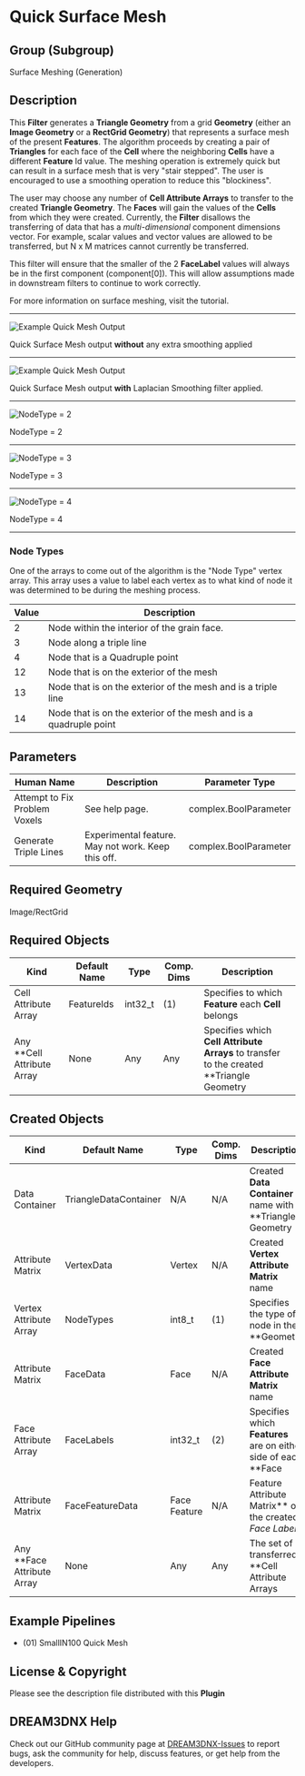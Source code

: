 # Quick Surface Mesh #

## Group (Subgroup) ##

Surface Meshing (Generation)

## Description ##

This **Filter** generates a **Triangle Geometry** from a grid **Geometry** (either an **Image Geometry** or a **RectGrid Geometry**) that represents a surface mesh of the present **Features**. The algorithm proceeds by creating a pair of **Triangles** for each face of the **Cell** where the neighboring **Cells** have a different **Feature** Id value. The meshing operation is extremely quick but can result in a surface mesh that is very "stair stepped". The user is encouraged to use a smoothing operation to reduce this "blockiness".

The user may choose any number of **Cell Attribute Arrays** to transfer to the created **Triangle Geometry**. The **Faces** will gain the values of the **Cells** from which they were created.  Currently, the **Filter** disallows the transferring of data that has a *multi-dimensional* component dimensions vector.  For example, scalar values and vector values are allowed to be transferred, but N x M matrices cannot currently be transferred.

This filter will ensure that the smaller of the 2 **FaceLabel** values will always be in the first component (component[0]). This will allow assumptions made in downstream filters to continue to work correctly.

For more information on surface meshing, visit the tutorial.

---------------

![Example Quick Mesh Output](Images/QuickSurface_Output.png)

Quick Surface Mesh output **without** any extra smoothing applied

---------------

![Example Quick Mesh Output](Images/QuickSurface_Smooth_Output.png)

Quick Surface Mesh output **with** Laplacian Smoothing filter applied.

---------------

![NodeType = 2](Images/QuickMesh_NodeType_2.png)

NodeType = 2

---------------

![NodeType = 3](Images/QuickMesh_NodeType_3.png)

NodeType = 3

---------------

![NodeType = 4](Images/QuickMesh_NodeType_4.png)

NodeType = 4

---------------

### Node Types ###

One of the arrays to come out of the algorithm is the "Node Type" vertex array. This array uses a value to label each vertex as to what kind of node it was determined to be during the meshing process.

| Value | Description |
|-------|-------------|
| 2 | Node within the interior of the grain face.  |
| 3 | Node along a triple line  |
| 4 | Node that is a Quadruple point  |
| 12 | Node that is on the exterior of the mesh  |
| 13 | Node that is on the exterior of the mesh and is a triple line  |
| 14 | Node that is on the exterior of the mesh and is a quadruple point   |

## Parameters ##

| Human Name | Description | Parameter Type |
|--------------|-------------|----------------|
| Attempt to Fix Problem Voxels | See help page. | complex.BoolParameter |
| Generate Triple Lines | Experimental feature. May not work. Keep this off. | complex.BoolParameter |

## Required Geometry ##

Image/RectGrid

## Required Objects ##

| Kind                      | Default Name | Type     | Comp. Dims | Description                                 |
|---------------------------|--------------|----------|------------|---------------------------------------------|
| Cell Attribute Array | FeatureIds | int32_t | (1) | Specifies to which **Feature** each **Cell** belongs |
| Any **Cell Attribute Array |  None | Any | Any | Specifies which **Cell Attribute Arrays** to transfer to the created **Triangle Geometry |

## Created Objects ##

| Kind                      | Default Name | Type     | Comp. Dims | Description                                 |
|---------------------------|--------------|----------|------------|---------------------------------------------|
| Data Container | TriangleDataContainer | N/A | N/A | Created **Data Container** name with a **Triangle Geometry |
|   Attribute Matrix   | VertexData | Vertex | N/A | Created **Vertex Attribute Matrix** name  |
| Vertex Attribute Array | NodeTypes | int8_t | (1) | Specifies the type of node in the **Geometry |
|   Attribute Matrix   | FaceData | Face | N/A | Created **Face Attribute Matrix** name  |
| Face Attribute Array | FaceLabels | int32_t | (2) | Specifies which **Features** are on either side of each **Face |
|   Attribute Matrix   | FaceFeatureData | Face Feature | N/A | Feature Attribute Matrix** of the created *Face Labels* |
| Any **Face Attribute Array | None | Any | Any | The set of transferred **Cell Attribute Arrays |

## Example Pipelines ##

+ (01) SmallIN100 Quick Mesh

## License & Copyright ##

Please see the description file distributed with this **Plugin**

## DREAM3DNX Help

Check out our GitHub community page at [DREAM3DNX-Issues](https://github.com/BlueQuartzSoftware/DREAM3DNX-Issues) to report bugs, ask the community for help, discuss features, or get help from the developers.


